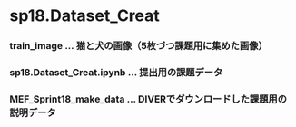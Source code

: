 # sp18.Dataset_Creat

### train_image ... 猫と犬の画像（5枚づつ課題用に集めた画像）

### sp18.Dataset_Creat.ipynb ... 提出用の課題データ

### MEF_Sprint18_make_data ... DIVERでダウンロードした課題用の説明データ
